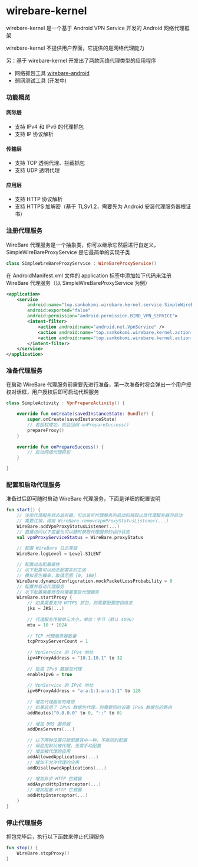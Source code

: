 # wirebare-kernel

wirebare-kernel 是一个基于 Android VPN Service 开发的 Android 网络代理框架

wirebare-kernel 不提供用户界面，它提供的是网络代理能力

另：基于 wirebare-kernel 开发出了两款网络代理类型的应用程序

- 网络抓包工具 [wirebare-android](https://github.com/Kokomi7QAQ/wirebare-android)
- 弱网测试工具 (开发中)


### 功能概览

#### 网际层

- 支持 IPv4 和 IPv6 的代理抓包
- 支持 IP 协议解析

#### 传输层

- 支持 TCP 透明代理、拦截抓包
- 支持 UDP 透明代理

#### 应用层

- 支持 HTTP 协议解析
- 支持 HTTPS 加解密（基于 TLSv1.2，需要先为 Android 安装代理服务器根证书）



### 注册代理服务

WireBare 代理服务是一个抽象类，你可以继承它然后进行自定义，SimpleWireBareProxyService 是它最简单的实现子类

```kotlin
class SimpleWireBareProxyService : WireBareProxyService()
```



在 AndroidManifest.xml 文件的 application 标签中添加如下代码来注册 WireBare 代理服务（以 SimpleWireBareProxyService 为例）

```xml
<application>
    <service
        android:name="top.sankokomi.wirebare.kernel.service.SimpleWireBareProxyService"
        android:exported="false"
        android:permission="android.permission.BIND_VPN_SERVICE">
        <intent-filter>
            <action android:name="android.net.VpnService" />
            <action android:name="top.sankokomi.wirebare.kernel.action.Start" />
            <action android:name="top.sankokomi.wirebare.kernel.action.Stop" />
        </intent-filter>
    </service>
</application>
```



### 准备代理服务

在启动 WireBare 代理服务前需要先进行准备，第一次准备时将会弹出一个用户授权对话框，用户授权后即可启动代理服务

```kotlin
class SimpleActivity : VpnPrepareActivity() {

    override fun onCreate(savedInstanceState: Bundle?) {
        super.onCreate(savedInstanceState)
        // 若授权成功，则会回调 onPrepareSuccess()
        prepareProxy()
    }
    
    override fun onPrepareSuccess() {
        // 启动网络代理抓包
    }

}
```



### 配置和启动代理服务

准备过后即可随时启动 WireBare 代理服务，下面是详细的配置说明

```kotlin
fun start() {
    // 注册代理服务状态监听器，可以监听代理服务的启动和销毁以及代理服务器的启动
    // 需要注销，调用 WireBare.removeVpnProxyStatusListener(...)
    WireBare.addVpnProxyStatusListener(...)
    // 直接访问以下变量也可以随时获取代理服务的运行状态
    val vpnProxyServiceStatus = WireBare.proxyStatus
    
    // 配置 WireBare 日志等级
    WireBare.logLevel = Level.SILENT

    // 配置动态配置属性
    // 以下配置可以动态配置实时生效
    // 模拟丢包概率，取值范围 [0, 100]
    WireBare.dynamicConfiguration.mockPacketLossProbability = 0
    // 配置并启动代理服务
    // 以下配置需要修改时需要重启代理服务
    WireBare.startProxy {
        // 如果需要支持 HTTPS 抓包，则需要配置密钥信息
        jks = JKS(...)
        
        // 代理服务传输单元大小，单位：字节（默认 4096）
        mtu = 10 * 1024
        
        // TCP 代理服务器数量
        tcpProxyServerCount = 1
        
        // VpnService 的 IPv4 地址
        ipv4ProxyAddress = "10.1.10.1" to 32
        
        // 启用 IPv6 数据包代理
        enableIpv6 = true
        
        // VpnService 的 IPv6 地址
        ipv6ProxyAddress = "a:a:1:1:a:a:1:1" to 128
        
        // 增加代理服务的路由
        // 如果启用了 IPv6 数据包代理，则需要同时设置 IPv6 数据包的路由
        addRoutes("0.0.0.0" to 0, "::" to 0)
        
        // 增加 DNS 服务器
        addDnsServers(...)
        
        // 以下两种设置只能配置其中一种，不能同时配置
        // 母应用默认被代理，无需手动配置
        // 增加被代理的应用
        addAllowedApplications(...)
        // 增加不允许代理的应用
        addDisallowedApplications(...)
        
        // 增加异步 HTTP 拦截器
        addAsyncHttpInterceptor(...)
        // 增加阻塞 HTTP 拦截器
        addHttpInterceptor(...)
    }
}
```



### 停止代理服务

抓包完毕后，执行以下函数来停止代理服务

```kotlin
fun stop() {
    WireBare.stopProxy()
}
```

